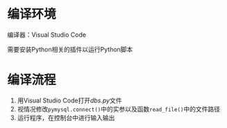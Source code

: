 # 编译环境

编译器：Visual Studio Code

需要安装Python相关的插件以运行Python脚本



# 编译流程

1. 用Visual Studio Code打开*dbs.py*文件
2. 视情况修改`pymysql.connect()`中的实参以及函数`read_file()`中的文件路径
3. 运行程序，在控制台中进行输入输出

